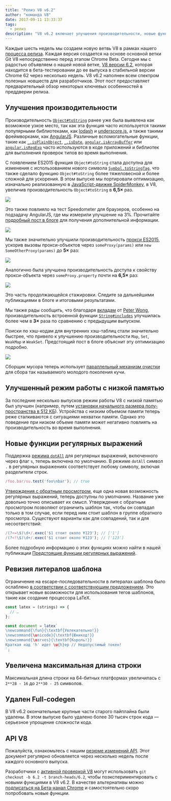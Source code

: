 ```yaml
---
title: "Релиз V8 v6.2"
author: "команда V8"
date: 2017-09-11 13:33:37
tags:
  - релиз
description: "V8 v6.2 включает улучшения производительности, новые функции языка JavaScript, увеличенную максимальную длину строки и многое другое."
---
```

Каждые шесть недель мы создаем новую ветвь V8 в рамках нашего [процесса релиза](/docs/release-process). Каждая версия создается на основе основной ветки Git V8 непосредственно перед этапом Chrome Beta. Сегодня мы с радостью объявляем о нашей новой ветке, [V8 версии 6.2](https://chromium.googlesource.com/v8/v8.git/+log/branch-heads/6.2), которая находится в бета-тестировании до ее выпуска в стабильной версии Chrome 62 через несколько недель. V8 v6.2 наполнен всем спектром полезных новшеств для разработчиков. Этот пост предоставляет предварительный обзор некоторых ключевых особенностей в преддверии релиза.

<!--truncate-->
## Улучшения производительности

Производительность [`Object#toString`](https://developer.mozilla.org/en-US/docs/Web/JavaScript/Reference/Global_Objects/Object/toString) ранее уже была выявлена как возможное узкое место, так как эта функция часто используется такими популярными библиотеками, как [lodash](https://lodash.com/) и [underscore.js](http://underscorejs.org/), а также такими фреймворками, как [AngularJS](https://angularjs.org/). Различные вспомогательные функции, такие как [`_.isPlainObject`](https://github.com/lodash/lodash/blob/6cb3460fcefe66cb96e55b82c6febd2153c992cc/isPlainObject.js#L13-L50), [`_.isDate`](https://github.com/lodash/lodash/blob/6cb3460fcefe66cb96e55b82c6febd2153c992cc/isDate.js#L8-L25), [`angular.isArrayBuffer`](https://github.com/angular/angular.js/blob/464dde8bd12d9be8503678ac5752945661e006a5/src/Angular.js#L739-L741) или [`angular.isRegExp`](https://github.com/angular/angular.js/blob/464dde8bd12d9be8503678ac5752945661e006a5/src/Angular.js#L680-L689) часто используются в коде приложений и библиотек для выполнения проверок типов во время выполнения.

С появлением ES2015 функция `Object#toString` стала доступна для изменения с использованием нового символа [`Symbol.toStringTag`](https://developer.mozilla.org/en-US/docs/Web/JavaScript/Reference/Global_Objects/Symbol/toStringTag), что также сделало функцию `Object#toString` более тяжеловесной и более сложной для ускорения. В этом выпуске мы портировали оптимизацию, изначально реализованную в [JavaScript-движке SpiderMonkey](https://bugzilla.mozilla.org/show_bug.cgi?id=1369042#c0), в V8, увеличив производительность `Object#toString` в **6,5×** раз.

![](/_img/v8-release-62/perf.svg)

Это также повлияло на тест Speedometer для браузеров, особенно на подзадачу AngularJS, где мы измерили улучшение на 3%. Прочитайте [подробный пост в блоге](https://ponyfoo.com/articles/investigating-performance-object-prototype-to-string-es2015) для получения дополнительной информации.

![](/_img/v8-release-62/speedometer.svg)

Мы также значительно улучшили производительность [прокси ES2015](https://developer.mozilla.org/en-US/docs/Web/JavaScript/Reference/Global_Objects/Proxy), ускорив вызовы прокси-объектов через `someProxy(params)` или `new SomeOtherProxy(params)` до **5×** раз:

![](/_img/v8-release-62/proxy-call-construct.svg)

Аналогично была улучшена производительность доступа к свойству прокси-объекта через `someProxy.property` почти на **6,5×** раз:

![](/_img/v8-release-62/proxy-property.svg)

Это часть продолжающейся стажировки. Следите за дальнейшими публикациями в блоге и итоговыми результатами.

Мы также рады сообщить, что благодаря [вкладам](https://chromium-review.googlesource.com/c/v8/v8/+/620150) от [Peter Wong](https://twitter.com/peterwmwong), производительность встроенной функции [`String#includes`](https://developer.mozilla.org/en-US/docs/Web/JavaScript/Reference/Global_Objects/String/includes) улучшилась более чем в **3×** раза по сравнению с предыдущим выпуском.

Поиски по хэш-кодам для внутренних хэш-таблиц стали значительно быстрее, что привело к улучшению производительности `Map`, `Set`, `WeakMap` и `WeakSet`. Предстоящий пост в блоге объяснит эту оптимизацию подробно.

![](/_img/v8-release-62/hashcode-lookups.png)

Сборщик мусора теперь использует [параллельный механизм очистки](https://bugs.chromium.org/p/chromium/issues/detail?id=738865) для сбора так называемого молодого поколения кучи.

## Улучшенный режим работы с низкой памятью

За последние несколько выпусков режим работы V8 с низкой памятью был улучшен (например, путем [установки начального размера полу-пространства в 512 КБ](https://chromium-review.googlesource.com/c/v8/v8/+/594387)). Устройства с низким объемом памяти теперь реже сталкиваются с ситуациями нехватки памяти. Однако это поведение при низком объеме памяти может негативно повлиять на производительность во время выполнения.

## Новые функции регулярных выражений

Поддержка [режима `dotAll`](https://github.com/tc39/proposal-regexp-dotall-flag) для регулярных выражений, включенного через флаг `s`, теперь включена по умолчанию. В режиме `dotAll` символ `.` в регулярных выражениях соответствует любому символу, включая разделители строк.

```js
/foo.bar/su.test('foo\nbar'); // true
```

[Утверждения с обратным просмотром](https://github.com/tc39/proposal-regexp-lookbehind), еще одна новая возможность регулярных выражений, теперь доступны по умолчанию. Название уже довольно точно описывает их смысл. Утверждения с обратным просмотром позволяют ограничить шаблон так, чтобы он совпадал только в том случае, если перед ним стоит шаблон в группе обратного просмотра. Существуют варианты как для совпадений, так и для несоответствий:

```js
/(?<=\$)\d+/.exec('$1 стоит около ¥123'); // ['1']
/(?<!\$)\d+/.exec('$1 стоит около ¥123'); // ['123']
```

Более подробную информацию о этих функциях можно найти в нашей публикации [Предстоящие функции регулярных выражений](https://developers.google.com/web/updates/2017/07/upcoming-regexp-features).

## Ревизия литералов шаблона

Ограничение на escape-последовательности в литералах шаблона было ослаблено [в соответствии с соответствующим предложением](https://tc39.es/proposal-template-literal-revision/). Это открывает новые возможности для использования тегов шаблонов, такие как создание процессора LaTeX.

```js
const latex = (strings) => {
  // …
};

const document = latex`
\newcommand{\fun}{\textbf{Увлекательно!}}
\newcommand{\unicode}{\textbf{Юникод!}}
\newcommand{\xerxes}{\textbf{Король!}}
Краткая над 'h' идет \u{h}ер // Недопустимый токен!
`;
```

## Увеличена максимальная длина строки

Максимальная длина строки на 64-битных платформах увеличилась с `2**28 - 16` до `2**30 - 25` символов.

## Удален Full-codegen

В V8 v6.2 окончательные крупные части старого пайплайна были удалены. В этом выпуске было удалено более 30 тысяч строк кода — серьезное упрощение сложности кода.

## API V8

Пожалуйста, ознакомьтесь с нашим [резюме изменений API](https://docs.google.com/document/d/1g8JFi8T_oAE_7uAri7Njtig7fKaPDfotU6huOa1alds/edit). Этот документ регулярно обновляется через несколько недель после каждого основного выпуска.

Разработчики с [активной проверкой V8](/docs/source-code#using-git) могут использовать `git checkout -b 6.2 -t branch-heads/6.2`, чтобы поэкспериментировать с новыми функциями в V8 v6.2. В качестве альтернативы можно [подписаться на Бета-канал Chrome](https://www.google.com/chrome/browser/beta.html) и самостоятельно скоро попробовать новые функции.
